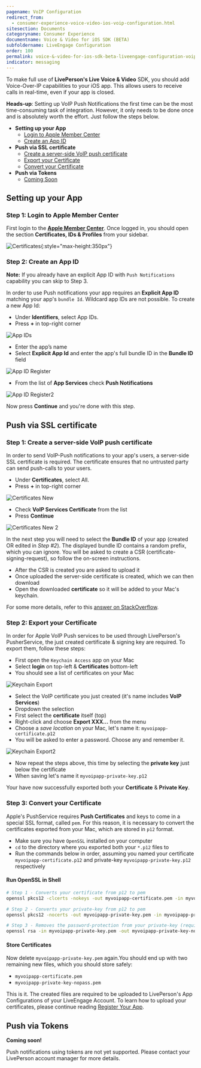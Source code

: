 ```yaml
---
pagename: VoIP Configuration
redirect_from:
  - consumer-experience-voice-video-ios-voip-configuration.html
sitesection: Documents
categoryname: Consumer Experience
documentname: Voice & Video for iOS SDK (BETA)
subfoldername: LiveEngage Configuration
order: 100
permalink: voice-&-video-for-ios-sdk-beta-liveengage-configuration-voip-configuration.html
indicator: messaging
---
```


To make full use of **LivePerson's Live Voice & Video** SDK, you should add Voice-Over-IP capabilities to your iOS app. This allows users to receive calls in real-time, even if your app is closed.

**Heads-up**: Setting up VoIP Push Notifications the first time can be the most time-consuming task of integration. However, it only needs to be done once and is absolutely worth the effort. Just follow the steps below.

  * **Setting up your App**
    * [Login to Apple Member Center](#step-1-login-to-apple-member-center)
    * [Create an App ID](#step-2-create-an-app-id)
  * **Push via SSL certificate**
    * [Create a server-side VoIP push certificate](#step-1-create-a-server-side-voip-push-certificate)
    * [Export your Certificate](#step-2-export-your-certificate)
    * [Convert your Certificate](#step-3-convert-your-certificate)
  * **Push via Tokens**
    * [Coming Soon](#coming-soon)



## Setting up your App

### Step 1: Login to Apple Member Center

First login to the [**Apple Member Center**](https://developer.apple.com/account/). Once logged in, you should open the section **Certificates, IDs & Profiles** from your sidebar.

![Certificates](img/member_ceter_certificates.png){:style="max-height:350px"}

### Step 2: Create an App ID

**Note:** If you already have an explicit App ID with `Push Notifications` capability you can skip to Step 3.

In order to use Push notifications your app requires an **Explicit App ID** matching your app's `bundle Id`. Wildcard app IDs are not possible. To create a new App Id:

  * Under **Identifiers**, select App IDs.
  * Press **+** in top-right corner

![App IDs](img/member_ceter_app_ids.png)

  * Enter the app’s name
  * Select **Explicit App Id** and enter the app's full bundle ID in the **Bundle ID** field

![App ID Register](img/member_ceter_app_id_register_01.png)

  * From the list of **App Services** check **Push Notifications**

![App ID Register2](img/member_ceter_app_id_register_02.png)

Now press **Continue** and you're done with this step.

## Push via SSL certificate

### Step 1: Create a server-side VoIP push certificate

In order to send VoIP-Push notifications to your app's users, a server-side SSL certificate is required. The certificate ensures that no untrusted party can send push-calls to your users.

  * Under **Certificates**, select All.
  * Press **+** in top-right corner

![Certificates New](img/member_ceter_certificates_new.png)

  * Check **VoIP Services Certificate** from the list
  * Press **Continue**

![Certificates New 2](img/member_ceter_certificates_new_02.png)

In the next step you will need to select the **Bundle ID** of your app (created OR edited in _Step #2_). The displayed bundle ID contains a random prefix, which you can ignore. You will be asked to create a CSR (certificate-signing-request), so follow the on-screen instructions.

  * After the CSR is created you are asked to upload it
  * Once uploaded the server-side certificate is created, which we can then download
  * Open the downloaded **certificate** so it will be added to your Mac's keychain.


For some more details, refer to this [answer on StackOverflow](http://stackoverflow.com/questions/21250510/generate-pem-file-used-to-setup-apple-push-notification).


### Step 2: Export your Certificate

In order for Apple VoIP Push services to be used through LivePerson's PusherService, the just created certificate & signing key are required. To export them, follow these steps:

   * First open the `Keychain Access` app on your Mac
   * Select **login** on top-left & **Certificates** bottom-left
   * You should see a list of certificates on your Mac

![Keychain Export](img/keychain_export_01.png)

   * Select the VoIP certificate you just created (it's name includes **VoIP Services**)
   * Dropdown the selection
   * First select the **certificate** itself (top)
   * Right-click and choose **Export XXX...** from the menu
   * Choose a _save location_ on your Mac, let's name it: `myvoipapp-certificate.p12`
   * You will be asked to enter a password. Choose any and remember it.

![Keychain Export2](img/keychain_export_02.png)

   * Now repeat the steps above, this time by selecting the **private key** just below the certificate
   * When saving let's name it `myvoipapp-private-key.p12`

Your have now successfully exported both your **Certificate** & **Private Key**.


### Step 3: Convert your Certificate

Apple's PushService requires **Push Certificates** and keys to come in a special SSL format, called `pem`. For this reason, it is necessary to convert the certificates exported from your Mac, which are stored in `p12` format.

  * Make sure you have `OpenSSL` installed on your computer
  * `cd` to the directory where you exported both your `*.p12` files to
  * Run the commands below in order, assuming you named your certificate `myvoipapp-certificate.p12` and private-key `myvoipapp-private-key.p12` respectively

#### Run OpenSSL in Shell

```bash
# Step 1 - Converts your certificate from p12 to pem
openssl pkcs12 -clcerts -nokeys -out myvoipapp-certificate.pem -in myvoipapp-certificate.p12
```
```bash
# Step 2 - Converts your private-key from p12 to pem
openssl pkcs12 -nocerts -out myvoipapp-private-key.pem -in myvoipapp-private-key.p12
```
```bash
# Step 3 - Removes the password-protection from your private-key (required!)
openssl rsa -in myvoipapp-private-key.pem -out myvoipapp-private-key-nopass.pem
```

#### Store Certificates
Now delete `myvoipapp-private-key.pem` again.You should end up with two remaining new files, which you should store safely:

  * `myvoipapp-certificate.pem`
  * `myvoipapp-private-key-nopass.pem`

This is it. The created files are required to be uploaded to LivePerson's App Configurations of your LiveEngage Account. To learn how to upload your certificates, please continue reading [Register Your App](consumer-experience-voice-video-ios-register-app.html).


## Push via Tokens

**Coming soon!**

Push notifications using tokens are not yet supported. Please contact your LivePerson account manager for more details.
